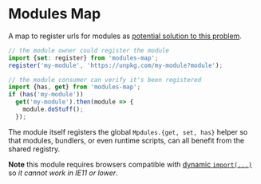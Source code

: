 # Modules Map

A map to register urls for modules as [potential solution to this problem](https://lea.verou.me/2020/11/the-case-for-weak-dependencies-in-js/).

```js
// the module owner could register the module
import {set: register} from 'modules-map';
register('my-module', 'https://unpkg.com/my-module?module');

// the module consumer can verify it's been registered
import {has, get} from 'modules-map';
if (has('my-module'))
  get('my-module').then(module => {
    module.doStuff();
  });
```

The module itself registers the global `Mpdules.{get, set, has}` helper so that modules, bundlers, or even runtime scripts, can all benefit from the shared registry.

**Note** this module requires browsers compatible with [dynamic `import(...)`](https://developer.mozilla.org/en-US/docs/Web/JavaScript/Reference/Statements/import#Dynamic_Imports) so *it cannot work in IE11 or lower*.
